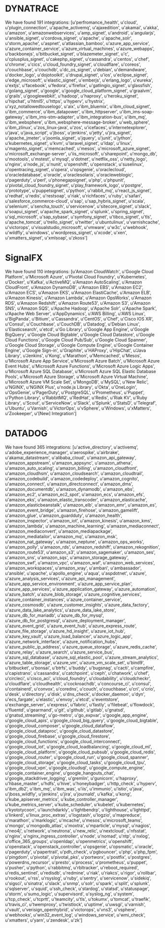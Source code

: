 
DYNATRACE
========
We have found 191 integrations:
[u'perfromance_health', u'cloud', u'plugin_connection', u'apache_activemq', u'ajaxedition', u'akamai', u'akka', u'amazon', u'amazonwebservices', u'amp_signet', u'android', u'angularjs', u'ansible_signet', u'cordova_signet', u'apache', u'apache_solr', u'storm_apache', u'aspnet', u'atlassian_bamboo', u'azure_app_service', u'azure_container_service', u'azure_virtual_machines', u'azure_webapps', u'backbonejs', u'bitbucket_signet', u'blazemeter_signet', u'c', u'cplusplus_signet', u'cakephp_signet', u'cassandra', u'centos', u'chef', u'chrome', u'cics', u'cloud_foundry_signet', u'cloudflare', u'coreos', u'couchbase', u'couchdb', u'dc_os_signet', u'debian', u'demandware', u'docker_logo', u'dojotoolkit', u'drupal_signet', u'ios', u'eclipse_signet', u'edge_microsoft', u'elastic_signet', u'emberjs', u'erlang_logo', u'eureka', u'extjs', u'facebook', u'fedora', u'firefox', u'gatlingio_signet', u'glassfish', u'golang_signet', u'google', u'google_cloud_platform_signet', u'graalvm', u'grails', u'googlewebkit', u'hadoop', u'haproxy', u'heroku_signet', u'hipchat', u'html5', u'https', u'hyperv', u'hystrix', u'xyz_notallowedtouselogo', u'aix', u'ibm_bluemix', u'ibm_cloud_signet', u'ibm_commerce', u'ibm_datapower', u'ibm_httpserver', u'ibm_ims-soap-gateway', u'ibm_ims-stm-adapter', u'ibm_integration-bus', u'ibm_mq', u'ibm_websphere', u'ibm_websphere-message-broker', u'web_sphere', u'ibm_zlinux', u'zos_linux-java', u'zos', u'icefaces', u'internetexplorer', u'java', u'java_script', u'jboss', u'jenkins', u'jetty', u'jira_signet', u'apache_jmeter', u'joomla_signet', u'jquery', u'junit', u'jython', u'kubernetes_signet', u'kvm', u'laravel_signet', u'ldap', u'linux', u'magento_signet', u'memcached', u'mesos', u'microsoft_azure_signet', u'microsoft_exchange-server', u'iis_microsoft', u'sharepoint', u'mongo_db', u'mootools', u'mstest', u'mysql', u'dotnet', u'netflix_oss', u'netty_logo', u'nginx', u'node_js', u'nunit', u'openshift', u'openstack', u'suselinux', u'opentracing_signet', u'opera', u'opsgenie', u'oraclecloud', u'oracledatabase', u'oracle', u'oraclesolaris', u'oracleweblogic', u'pagerduty', u'perl', u'phonegapsignet', u'php', u'phpunit', u'pivotal_cloud_foundry_signet', u'play_framework_logo', u'postgre', u'prototype', u'puppetsignet', u'python', u'rabbit_mq', u'react_js_signet', u'redhat', u'redis', u'restsoap', u'riak', u'richfaces', u'ruby', u'safari', u'salesforce_commerce-cloud', u'sap', u'sap_hybris_signet', u'scala', u'selenium', u'sencha_touch', u'servicenow', u'sitecore_signet', u'slack', u'soapui_signet', u'apache_spark_signet', u'splunk', u'spring_signet', u'sql_microsoft', u'sap_sybase', u'symfony_signet', u'tibco_signet', u'tls', u'apache_tomcat', u'trello_signet', u'twitter', u'ubuntulinux', u'varnishcache', u'victorops', u'visualstudio_microsoft', u'vmware', u'w3c', u'webhook', u'wildfly', u'windows', u'wordpress_signet', u'xcode', u'xen', u'xmatters_signet', u'xmlsoap', u'zkoss']

SignalFX
========
We have found 110 integrations:
[u'Amazon CloudWatch', u'Google Cloud Platform', u'Microsoft Azure', u'Pivotal Cloud Foundry', u'Kubernetes', u'Docker', u'Kafka', u'ActiveMQ', u'Amazon AutoScaling', u'Amazon CloudFront', u'Amazon DynamoDB', u'Amazon EBS', u'Amazon EC2', u'Amazon ECS', u'Amazon EKS', u'Amazon ElastiCache', u'Amazon ELB', u'Amazon Kinesis', u'Amazon Lambda', u'Amazon OpsWorks', u'Amazon RDS', u'Amazon Redshift', u'Amazon Route53', u'Amazon S3', u'Amazon SNS', u'Amazon SQS', u'Apache Hadoop', u'Apache Solr', u'Apache Spark', u'Apache Web Server', u'AppDynamics', u'AWS Billing', u'AWS Linux', u'BigPanda', u'Bitium', u'Cassandra', u'CentOS', u'Chef', u'Cisco IOS XR', u'Consul', u'Couchbase', u'CouchDB', u'Datadog', u'Debian Linux', u'Elasticsearch', u'etcd', u'Go Library', u'Google App Engine', u'Google BigQuery', u'Google Cloud Bigtable', u'Google Cloud Datastore', u'Google Cloud Functions', u'Google Cloud Pub/Sub', u'Google Cloud Spanner', u'Google Cloud Storage', u'Google Compute Engine', u'Google Container Engine', u'Google Sign-in', u'Graphite', u'HAProxy', u'HipChat', u'Java Library', u'Jenkins', u'Kong', u'Marathon', u'Memcached', u'Mesos', u'Microsoft Azure App Service', u'Microsoft Azure Batch', u'Microsoft Azure Event Hubs', u'Microsoft Azure Functions', u'Microsoft Azure Logic Apps', u'Microsoft Azure SQL Database', u'Microsoft Azure SQL Elastic Database Pools', u'Microsoft Azure Storage', u'Microsoft Azure Virtual Machine', u'Microsoft Azure VM Scale Set', u'MongoDB', u'MySQL', u'New Relic', u'NGINX', u'NGINX Plus', u'node.js Library', u'Okta', u'OneLogin', u'OpsGenie', u'PagerDuty', u'PostgreSQL', u'Prometheus', u'Puppet', u'Python Library', u'RabbitMQ', u'RedHat', u'Redis', u'Riak KV', u'Ruby Library', u'Scout', u'ServiceNow', u'Slack', u'Splunk', u'StatsD', u'Telegraf', u'Ubuntu', u'Varnish', u'VictorOps', u'vSphere', u'Windows', u'xMatters', u'Zookeeper', u'[New] Integration']

DATADOG
========
We have found 365 integrations:
[u'active_directory', u'activemq', u'adobe_experience_manager', u'aerospike', u'airbrake', u'akamai_datastream', u'alibaba_cloud', u'amazon_api_gateway', u'amazon_appstream', u'amazon_appsync', u'amazon_athena', u'amazon_auto_scaling', u'amazon_billing', u'amazon_cloudfront', u'amazon_cloudhsm', u'amazon_cloudsearch', u'amazon_cloudtrail', u'amazon_codebuild', u'amazon_codedeploy', u'amazon_cognito', u'amazon_connect', u'amazon_directconnect', u'amazon_dms', u'amazon_documentdb', u'amazon_dynamodb', u'amazon_ebs', u'amazon_ec2', u'amazon_ec2_spot', u'amazon_ecs', u'amazon_efs', u'amazon_eks', u'amazon_elastic_transcoder', u'amazon_elasticache', u'amazon_elasticbeanstalk', u'amazon_elb', u'amazon_emr', u'amazon_es', u'amazon_event_bridge', u'amazon_firehose', u'amazon_gamelift', u'amazon_glue', u'amazon_guardduty', u'amazon_health', u'amazon_inspector', u'amazon_iot', u'amazon_kinesis', u'amazon_kms', u'amazon_lambda', u'amazon_machine_learning', u'amazon_mediaconnect', u'amazon_mediaconvert', u'amazon_mediapackage', u'amazon_mediatailor', u'amazon_mq', u'amazon_msk', u'amazon_nat_gateway', u'amazon_neptune', u'amazon_ops_works', u'amazon_polly', u'amazon_rds', u'amazon_redshift', u'amazon_rekognition', u'amazon_route53', u'amazon_s3', u'amazon_sagemaker', u'amazon_ses', u'amazon_sns', u'amazon_sqs', u'amazon_storage_gateway', u'amazon_swf', u'amazon_vpc', u'amazon_waf', u'amazon_web_services', u'amazon_workspaces', u'amazon_xray', u'ambari', u'ambassador', u'ansible', u'apache', u'apollo_engine', u'aqua', u'aspdotnet', u'azure', u'azure_analysis_services', u'azure_api_management', u'azure_app_service_environment', u'azure_app_service_plan', u'azure_app_services', u'azure_application_gateway', u'azure_automation', u'azure_batch', u'azure_blob_storage', u'azure_cognitive_services', u'azure_container_instances', u'azure_container_service', u'azure_cosmosdb', u'azure_customer_insights', u'azure_data_factory', u'azure_data_lake_analytics', u'azure_data_lake_store', u'azure_db_for_mariadb', u'azure_db_for_mysql', u'azure_db_for_postgresql', u'azure_deployment_manager', u'azure_event_grid', u'azure_event_hub', u'azure_express_route', u'azure_file_storage', u'azure_hd_insight', u'azure_iot_hub', u'azure_key_vault', u'azure_load_balancer', u'azure_logic_app', u'azure_network_interface', u'azure_notification_hubs', u'azure_public_ip_address', u'azure_queue_storage', u'azure_redis_cache', u'azure_relay', u'azure_search', u'azure_service_bus', u'azure_sql_database', u'azure_sql_elastic_pool', u'azure_stream_analytics', u'azure_table_storage', u'azure_vm', u'azure_vm_scale_set', u'bind9', u'bitbucket', u'bonsai', u'btrfs', u'buddy', u'bugsnag', u'cacti', u'campfire', u'capistrano', u'cassandra', u'catchpoint', u'ceph', u'chatwork', u'chef', u'circleci', u'cisco_aci', u'cloud_foundry', u'cloudability', u'cloudcheckr', u'cloudflare', u'cloudhealth', u'cockroachdb', u'concourse_ci', u'consul', u'containerd', u'convox', u'coredns', u'couch', u'couchbase', u'cri', u'crio', u'desk', u'directory', u'disk', u'dns_check', u'docker_daemon', u'dyn', u'ecs_fargate', u'elastic', u'envoy', u'etcd', u'eventstore', u'exchange_server', u'express', u'fabric', u'fastly', u'filebeat', u'flowdock', u'fluentd', u'gearmand', u'git', u'github', u'gitlab', u'gnatsd', u'gnatsd_streaming', u'go-metro', u'go_expvar', u'google_app_engine', u'google_cloud_apis', u'google_cloud_big_query', u'google_cloud_bigtable', u'google_cloud_composer', u'google_cloud_dataflow', u'google_cloud_dataproc', u'google_cloud_datastore', u'google_cloud_firebase', u'google_cloud_firestore', u'google_cloud_functions', u'google_cloud_interconnect', u'google_cloud_iot', u'google_cloud_loadbalancing', u'google_cloud_ml', u'google_cloud_platform', u'google_cloud_pubsub', u'google_cloud_redis', u'google_cloud_router', u'google_cloud_run', u'google_cloud_spanner', u'google_cloud_storage', u'google_cloud_tasks', u'google_cloud_tpu', u'google_cloud_vpn', u'google_cloudsql', u'google_compute_engine', u'google_container_engine', u'google_hangouts_chat', u'google_stackdriver_logging', u'gremlin', u'gunicorn', u'haproxy', u'hbase_master', u'hdfs', u'hive', u'honeybadger', u'http_check', u'hyperv', u'ibm_db2', u'ibm_mq', u'ibm_was', u'iis', u'immunio', u'istio', u'java', u'jboss_wildfly', u'jenkins', u'jira', u'journald', u'kafka', u'kong', u'kube_apiserver_metrics', u'kube_controller_manager', u'kube_metrics_server', u'kube_scheduler', u'kubelet', u'kubernetes', u'kyototycoon', u'launchdarkly', u'lightbendrp', u'lighthouse', u'lighttpd', u'linkerd', u'linux_proc_extras', u'logstash', u'logzio', u'mapreduce', u'marathon', u'marklogic', u'mcache', u'mesos', u'microsoft_teams', u'mongo', u'mongodb_atlas', u'moxtra', u'mparticle', u'mysql', u'nagios', u'neo4j', u'network', u'neutrona', u'new_relic', u'nextcloud', u'nfsstat', u'nginx', u'nginx_ingress_controller', u'node', u'nomad', u'ntp', u'nxlog', u'office_365_groups', u'openldap', u'openmetrics', u'openshift', u'openstack', u'openstack_controller', u'opsgenie', u'opsmatic', u'oracle', u'pagerduty', u'papertrail', u'pdh_check', u'pgbouncer', u'php', u'php_fpm', u'pingdom', u'pivotal', u'pivotal_pks', u'portworx', u'postfix', u'postgres', u'powerdns_recursor', u'presto', u'process', u'prometheus', u'puppet', u'pusher', u'python', u'rabbitmq', u'rbltracker', u'reboot_required', u'redis_sentinel', u'redisdb', u'redmine', u'riak', u'riakcs', u'rigor', u'rollbar', u'rookout', u'rss', u'rsyslog', u'ruby', u'sentry', u'servicenow', u'sidekiq', u'sigsci', u'sinatra', u'slack', u'snmp', u'solr', u'spark', u'split', u'splunk', u'sqlserver', u'squid', u'ssh_check', u'stardog', u'statsd', u'statuspage', u'storm', u'sumo_logic', u'supervisord', u'syslog_ng', u'system', u'tcp_check', u'tcprtt', u'teamcity', u'tls', u'tokumx', u'tomcat', u'traefik', u'travis_ci', u'twemproxy', u'twistlock', u'uptime', u'uwsgi', u'varnish', u'vault', u'verisign_openhybrid', u'victorops', u'vns3', u'vsphere', u'webhooks', u'win32_event_log', u'windows_service', u'wmi_check', u'xmatters', u'yarn', u'zendesk', u'zk']

